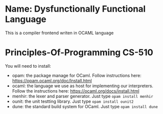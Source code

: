 # Name: Dysfunctionally Functional Language

This is a compiler frontend writen in OCAML language 

# Principles-Of-Programming CS-510

You will need to install:
* opam: the package manage for OCaml. Follow instructions here: https://opam.ocaml.org/doc/Install.html
* ocaml: the language we use as host for implementing our interpreters. Follow the instructions here: https://ocaml.org/docs/install.html
* menhir: the lexer and parser generator.  Just type `opam install menhir`
* ounit: the unit testting library. Just type `opam install ounit2`
* dune: the standard build system for OCaml. Just type `opam install dune`